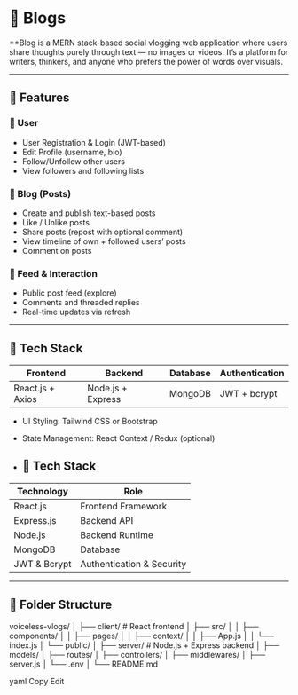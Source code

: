 # 📝 Blogs

**Blog is a MERN stack-based social vlogging web application where users share thoughts purely through text — no images or videos. It’s a platform for writers, thinkers, and anyone who prefers the power of words over visuals.

---

## 🚀 Features

### 👥 User
- User Registration & Login (JWT-based)
- Edit Profile (username, bio)
- Follow/Unfollow other users
- View followers and following lists

### 📝 Blog (Posts)
- Create and publish text-based posts
- Like / Unlike posts
- Share posts (repost with optional comment)
- View timeline of own + followed users’ posts
- Comment on posts

### 📖 Feed & Interaction
- Public post feed (explore)
- Comments and threaded replies
- Real-time updates via refresh

---

## 🧰 Tech Stack

| Frontend            | Backend             | Database  | Authentication |
|---------------------|---------------------|-----------|----------------|
| React.js + Axios    | Node.js + Express   | MongoDB   | JWT + bcrypt   |

- UI Styling: Tailwind CSS or Bootstrap
- State Management: React Context / Redux (optional)

- ## 🧰 Tech Stack

| Technology     | Role                     |
|----------------|--------------------------|
| React.js       | Frontend Framework        |
| Express.js     | Backend API               |
| Node.js        | Backend Runtime           |
| MongoDB        | Database                  |
| JWT & Bcrypt   | Authentication & Security |


---

## 📁 Folder Structure

voiceless-vlogs/
│
├── client/ # React frontend
│ ├── src/
│ │ ├── components/
│ │ ├── pages/
│ │ ├── context/
│ │ ├── App.js
│ │ └── index.js
│ └── public/
│
├── server/ # Node.js + Express backend
│ ├── models/
│ ├── routes/
│ ├── controllers/
│ ├── middlewares/
│ ├── server.js
│ └── .env
│
└── README.md

yaml
Copy
Edit
